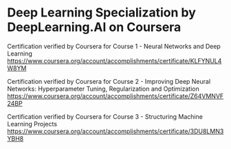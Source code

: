 # Deep Learning Specialization by DeepLearning.AI on Coursera

Certification verified by Coursera for Course 1 - Neural Networks and Deep Learning
https://www.coursera.org/account/accomplishments/certificate/KLFYNUL4W8YM

Certification verified by Coursera for Course 2 - Improving Deep Neural Networks: Hyperparameter Tuning, Regularization and Optimization
https://www.coursera.org/account/accomplishments/certificate/Z64VMNVF24BP

Certification verified by Coursera for Course 3 - Structuring Machine Learning Projects
https://www.coursera.org/account/accomplishments/certificate/3DU8LMN3YBH8
